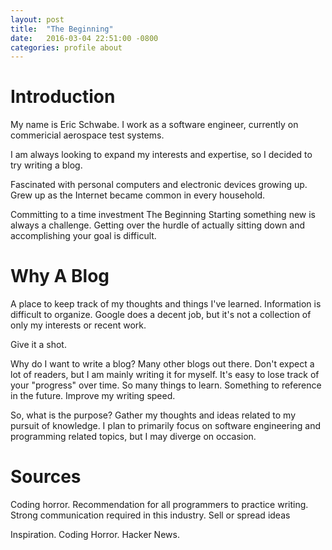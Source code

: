 ```yaml
---
layout: post
title:  "The Beginning"
date:   2016-03-04 22:51:00 -0800
categories: profile about
---
```


# Introduction

My name is Eric Schwabe. I work as a software engineer, currently on commericial aerospace test systems. 

I am always looking to expand my interests and expertise, so I decided to try writing a blog.

Fascinated with personal computers and electronic devices  growing up. Grew up as the Internet became common in every household. 

Committing to a time investment
The Beginning
Starting something new is always a challenge. Getting over the hurdle of actually sitting down and accomplishing your goal is difficult.

# Why A Blog

A place to keep track of my thoughts and things I've learned. Information is difficult to organize. Google does a decent job, but it's not a collection of only my interests or recent work. 

Give it a shot. 

Why do I want to write a blog?
Many other blogs out there. Don't expect a lot of readers, but I am mainly writing it for myself. It's easy to lose track of your "progress" over time. So many things to learn. Something to reference in the future. Improve my writing speed.

So, what is the purpose?
Gather my thoughts and ideas related to my pursuit of knowledge. I plan to primarily focus on software engineering and programming related topics, but I may diverge on occasion.

# Sources

Coding horror. Recommendation for all programmers to practice writing. Strong communication required in this industry. Sell or spread ideas

Inspiration. Coding Horror. Hacker News.
